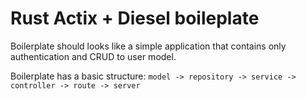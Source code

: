 # Rust Actix + Diesel boileplate

Boilerplate should looks like a simple application that contains only authentication and CRUD to user model.

Boilerplate has a basic structure: `model -> repository -> service -> controller -> route -> server`